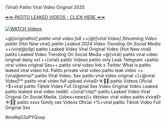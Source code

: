 {Viral} Patito Viral Video Original 2025


[⏩⏩ PATITO LEAKED VIDEOS - CLICK HERE ⏪⏪](https://mov24.shop/watch/patito)

[![WATCH Videos](https://i.imgur.com/dJHk4Zq.gif)](https://mov24.shop/watch/patito)




























+@[original*hot] patito viral video full ++)@)[viral Video] Streaming Video patito {Hot New viral} patito Leaked 2024 Video Trending On Social Media ++(viral@clip)* patito Leaked Video Viral Original Video {Hot New viral} patito Leaked Video Trending On Social Media +@[viral} patito viral video original daisy xxl
++[viral} patito Videos patito only Leak Telegram
+patito viral video original Sex++ patito viral video link x Twitter
What is patito leaked viral video hd. Patito private viral video patito leak video
++{viral@mms)* patito Viral Video. Sex patito viral video original
+)+@viral Video]** patito viral video full upload
️√viral▷☀️👄💥 patito Videos Oficial
+$+viral patito Tiktok Video Full Original Sex Video
Original Video Leaked patito leaked viral video reddit.
+[viral^clip)* patito Leaked Video Viral Original On Social Media. ((sbex+news))+ tiktoker viral video patito ️√viral▷☀️👄💥 patito xxxx family sex Videos Oficial +%+viral patito Tiktok Video Full Original Sex


#meRqG3zPYQoxp